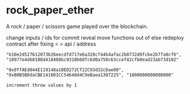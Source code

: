 # rock_paper_ether
A rock / paper / scissors game played over the blockchain.

change inputs / ids for commit reveal
move functions out of else
redeploy contract after fixing < >
	api / address

	"b10e2d527612073b26eecdfd717e6a320cf44b4afac2b0732d9fcbe2b7fa0cf6", "10977e4d68108d418408bc9310b60fc6d0a750c63ccef42cfb0ead23ab73d102"

	"0x0ffAEd044E119148a10ED272Cf22C93d32cDae00", "0xB0B5BDdaCBE141801CC54648d4C9eBaea1307225", "1000000000000000"

	increment throw values by 1